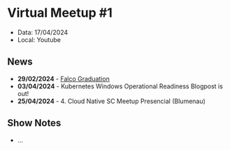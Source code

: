 # Virtual Meetup #1

* Data: 17/04/2024
* Local: Youtube

## News

* **29/02/2024** - [Falco Graduation](https://kubernetespodcast.com/episode/220-falco-graduation/)
* **03/04/2024** - Kubernetes Windows Operational Readiness Blogpost is out!
* **25/04/2024** - 4. Cloud Native SC Meetup Presencial (Blumenau)

## Show Notes

* ...
